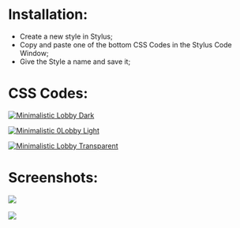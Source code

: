 # Installation:
 - Create a new style in Stylus;
 - Copy and paste one of the bottom CSS Codes in the Stylus Code Window;
 - Give the Style a name and save it;

# CSS Codes:
[![Minimalistic Lobby Dark](https://img.shields.io/badge/Minimalistic%20Lobby-Dark-2B2721.svg?style=popout&logoColor=007ACC&labelColor=B58863&logo=visual-studio-code)](https://raw.githubusercontent.com/MadameSolette/Stylus/master/lichess.org/minimalistic-lobby-dark.css)

[![Minimalistic 0Lobby Light](https://img.shields.io/badge/Minimalistic%20Lobby-Light-C0BCB6.svg?style=popout&logoColor=007ACC&labelColor=B58863&logo=visual-studio-code)](https://raw.githubusercontent.com/MadameSolette/Stylus/master/lichess.org/minimalistic-lobby-light.css)

[![Minimalistic Lobby Transparent](https://img.shields.io/badge/Minimalistic%20Lobby-Transparent-F0D9B5.svg?style=popout&logoColor=007ACC&labelColor=B58863&logo=visual-studio-code)](https://raw.githubusercontent.com/MadameSolette/Stylus/master/lichess.org/minimalistic-lobby-transparent.css)

# Screenshots:
<image src="https://raw.githubusercontent.com/MadameSolette/Stylus/master/lichess.org/images/minimalistic-lobby-dark.png"><br><br>
<image src="https://raw.githubusercontent.com/MadameSolette/Stylus/master/lichess.org/images/minimalistic-lobby-light.png">
